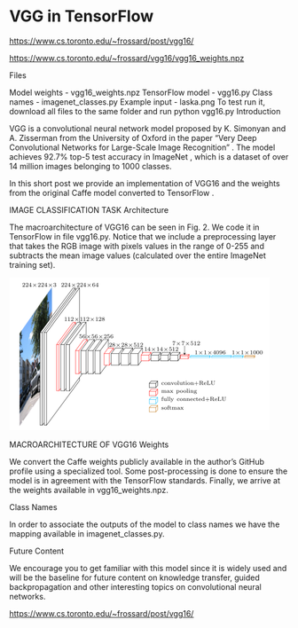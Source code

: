 # VGG in TensorFlow

https://www.cs.toronto.edu/~frossard/post/vgg16/ 

https://www.cs.toronto.edu/~frossard/vgg16/vgg16_weights.npz 


Files

Model weights - vgg16_weights.npz
TensorFlow model - vgg16.py
Class names - imagenet_classes.py
Example input - laska.png
To test run it, download all files to the same folder and run
python vgg16.py
Introduction

VGG is a convolutional neural network model proposed by K. Simonyan and A. Zisserman from the University of Oxford in the paper “Very Deep Convolutional Networks for Large-Scale Image Recognition”  . The model achieves 92.7% top-5 test accuracy in ImageNet  , which is a dataset of over 14 million images belonging to 1000 classes.

In this short post we provide an implementation of VGG16 and the weights from the original Caffe model  converted to TensorFlow  .


IMAGE CLASSIFICATION TASK
Architecture

The macroarchitecture of VGG16 can be seen in Fig. 2. We code it in TensorFlow in file vgg16.py. Notice that we include a preprocessing layer that takes the RGB image with pixels values in the range of 0-255 and subtracts the mean image values (calculated over the entire ImageNet training set).

![avatar](vgg16.png)

MACROARCHITECTURE OF VGG16
Weights

We convert the Caffe weights publicly available in the author’s GitHub profile using a specialized tool. Some post-processing is done to ensure the model is in agreement with the TensorFlow standards. Finally, we arrive at the weights available in vgg16_weights.npz.

Class Names

In order to associate the outputs of the model to class names we have the mapping available in imagenet_classes.py.

Future Content

We encourage you to get familiar with this model since it is widely used and will be the baseline for future content on knowledge transfer, guided backpropagation and other interesting topics on convolutional neural networks.


https://www.cs.toronto.edu/~frossard/post/vgg16/
